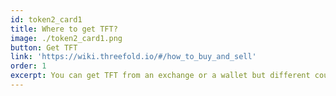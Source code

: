 ```yaml
---
id: token2_card1
title: Where to get TFT?
image: ./token2_card1.png
button: Get TFT
link: 'https://wiki.threefold.io/#/how_to_buy_and_sell'
order: 1
excerpt: You can get TFT from an exchange or a wallet but different countries have different policies. Check to see the services that will let you buy TFT.
---
```


